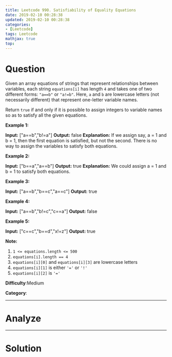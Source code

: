 ```yaml
---
title: Leetcode 990. Satisfiability of Equality Equations
date: 2019-02-10 00:28:38
updated: 2019-02-10 00:28:38
categories: 
- [Leetcode]
tags: Leetcode
mathjax: true
top:
---
```


# Question

Given an array  equations of strings that represent relationships between variables, each string  `equations[i]` has length  `4`  and takes one of two different forms:  `"a==b"`  or  `"a!=b"`. Here,  `a`  and  `b`  are lowercase letters (not necessarily different) that represent one-letter variable names.

Return  `true` if and only if it is possible to assign integers to variable names so as to satisfy all the given equations.

**Example 1:**

**Input:** ["a==b","b!=a"]
**Output:** false
**Explanation:** If we assign say, a = 1 and b = 1, then the first equation is satisfied, but not the second.  There is no way to assign the variables to satisfy both equations.

**Example 2:**

**Input:** ["b==a","a==b"]
**Output:** true
**Explanation:** We could assign a = 1 and b = 1 to satisfy both equations.

**Example 3:**

**Input:** ["a==b","b==c","a==c"]
**Output:** true

**Example 4:**

**Input:** ["a==b","b!=c","c==a"]
**Output:** false

**Example 5:**

**Input:** ["c==c","b==d","x!=z"]
**Output:** true

**Note:**

1.  `1 <= equations.length <= 500`
2.  `equations[i].length == 4`
3.  `equations[i][0]`  and  `equations[i][3]`  are lowercase letters
4.  `equations[i][1]`  is either  `'='`  or  `'!'`
5.  `equations[i][2]`  is `'='`

**Difficulty**:Medium

**Category**:

<!-- more -->

------------

# Analyze

------------

# Solution

```cpp

```